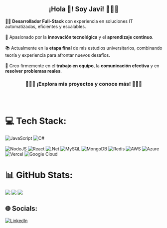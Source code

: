 <p align="center" width="300">
   <h2 align="center">¡Hola 👋! Soy Javi! 👨🏻‍💻</h2>
</p>
👨‍💻 <strong>Desarrollador Full-Stack</strong> con experiencia en soluciones IT automatizadas, eficientes y escalables.  
<br><br>  
🌱 Apasionado por la <strong>innovación tecnológica</strong> y el <strong>aprendizaje continuo</strong>.  
<br><br>  
📚 Actualmente en la <strong>etapa final</strong> de mis estudios universitarios, combinando teoría y experiencia para afrontar nuevos desafíos.  
<br><br>  
🚀 Creo firmemente en el <strong>trabajo en equipo</strong>, la <strong>comunicación efectiva</strong> y en <strong>resolver problemas reales</strong>.  
<br>
<p align="center" width="300">
    <h3 align="center">👨🏻‍💻 ¡Explora mis proyectos y conoce más! 👨🏻‍💻</h3>
</p>
<br><br>  

# 💻 Tech Stack:
![JavaScript](https://img.shields.io/badge/javascript-%23323330.svg?style=for-the-badge&logo=javascript&logoColor=%23F7DF1E) ![C#](https://img.icons8.com/?size=100&id=55205&format=png&color=000000)
<br>  
![NodeJS](https://img.shields.io/badge/node.js-6DA55F?style=for-the-badge&logo=node.js&logoColor=white) ![React](https://img.shields.io/badge/react-%2320232a.svg?style=for-the-badge&logo=react&logoColor=%2361DAFB) ![.Net](https://img.shields.io/badge/.NET-5C2D91?style=for-the-badge&logo=.net&logoColor=white) ![MySQL](https://img.shields.io/badge/mysql-4479A1.svg?style=for-the-badge&logo=mysql&logoColor=white) ![MongoDB](https://img.shields.io/badge/MongoDB-%234ea94b.svg?style=for-the-badge&logo=mongodb&logoColor=white) ![Redis](https://img.shields.io/badge/redis-%23DD0031.svg?style=for-the-badge&logo=redis&logoColor=white) ![AWS](https://img.shields.io/badge/AWS-%23FF9900.svg?style=for-the-badge&logo=amazon-aws&logoColor=white) ![Azure](https://img.shields.io/badge/azure-%230072C6.svg?style=for-the-badge&logo=microsoftazure&logoColor=white) ![Vercel](https://img.shields.io/badge/vercel-%23000000.svg?style=for-the-badge&logo=vercel&logoColor=white) ![Google Cloud](https://img.shields.io/badge/GoogleCloud-%234285F4.svg?style=for-the-badge&logo=google-cloud&logoColor=white) 

# 📊 GitHub Stats:
![](https://github-readme-stats.vercel.app/api?username=Javi-cba&theme=dark&hide_border=false&include_all_commits=false&count_private=false)
![](https://github-readme-streak-stats.herokuapp.com/?user=Javi-cba&theme=dark&hide_border=false)
![](https://github-readme-stats.vercel.app/api/top-langs/?username=Javi-cba&theme=dark&hide_border=false&include_all_commits=false&count_private=false&layout=compact)



## 🌐 Socials:
[![LinkedIn](https://img.shields.io/badge/LinkedIn-%230077B5.svg?logo=linkedin&logoColor=white)](https://linkedin.com/in/javi-cba) 





